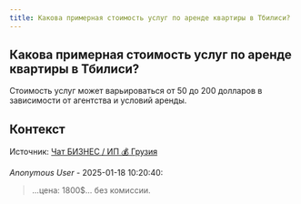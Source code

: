 ```yaml
---
title: Какова примерная стоимость услуг по аренде квартиры в Тбилиси?
---
```


## Какова примерная стоимость услуг по аренде квартиры в Тбилиси?

Стоимость услуг может варьироваться от 50 до 200 долларов в зависимости от агентства и условий аренды.

## Контекст

Источник: [Чат БИЗНЕС / ИП 💰 Грузия](https://t.me/ip_ge)

_Anonymous User_ - 2025-01-18 10:20:40:

> ...цена: 1800$... без комиссии.
